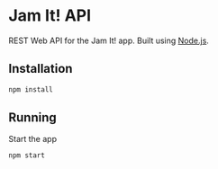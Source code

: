 # Jam It! API

REST Web API for the Jam It! app. Built using [Node.js](https://nodejs.org/en/).

## Installation

```bash
npm install
```

## Running

Start the app
```bash
npm start
```
